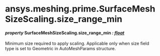 <a id="ansys-meshing-prime-surfacemeshsizescaling-size-range-min"></a>

# ansys.meshing.prime.SurfaceMeshSizeScaling.size_range_min

<a id="ansys.meshing.prime.SurfaceMeshSizeScaling.size_range_min"></a>

#### *property* SurfaceMeshSizeScaling.size_range_min *: [float](https://docs.python.org/3.11/library/functions.html#float)*

Minimum size required to apply scaling. Applicable only when size field type is set to Geometric in AutoMeshParams structure.

<!-- !! processed by numpydoc !! -->
